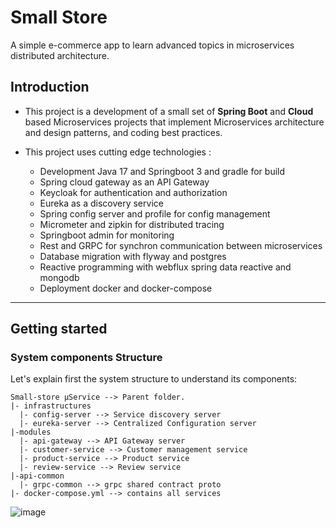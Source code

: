 # Small Store
A simple e-commerce app to learn advanced topics in microservices distributed architecture.

## Introduction
-  This project is a development of a small set of **Spring Boot** and **Cloud** based Microservices projects that implement Microservices architecture and design patterns, and coding best practices.
  
-  This project uses cutting edge technologies : 
     -  Development Java 17 and Springboot 3 and gradle for build
     -  Spring cloud gateway as an API Gateway
     -  Keycloak for authentication and authorization
     -  Eureka as a discovery service
     -  Spring config server and profile for config management
     -  Micrometer and zipkin for distributed tracing
     -  Springboot admin for monitoring
     -  Rest and GRPC for synchron communication between microservices
     -  Database migration with flyway and postgres
     -  Reactive programming with webflux spring data reactive and mongodb
     -  Deployment docker and docker-compose
---

## Getting started
### System components Structure
Let's explain first the system structure to understand its components:
```
Small-store μService --> Parent folder. 
|- infrastructures
  |- config-server --> Service discovery server
  |- eureka-server --> Centralized Configuration server
|-modules
  |- api-gateway --> API Gateway server
  |- customer-service --> Customer management service
  |- product-service --> Product service
  |- review-service --> Review service
|-api-common 
  |- grpc-common --> grpc shared contract proto 
|- docker-compose.yml --> contains all services
```
![image](https://github.com/user-attachments/assets/f1b95421-eac8-4f25-a86d-124ebd3e0841)
